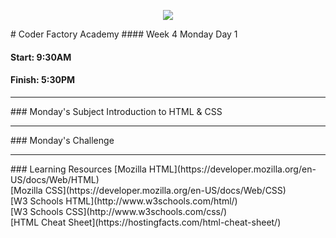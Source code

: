 <p align="center"><img src="https://github.com/coder-factory-academy/cf-guidline-css/blob/master/CFA.png"></p>
# Coder Factory Academy
#### Week 4 Monday Day 1

#### Start: 9:30AM
#### Finish: 5:30PM
<hr>
### Monday's Subject
Introduction to HTML & CSS


<hr>
### Monday's Challenge


<hr>
### Learning Resources
[Mozilla HTML](https://developer.mozilla.org/en-US/docs/Web/HTML) <br>
[Mozilla CSS](https://developer.mozilla.org/en-US/docs/Web/CSS) <br>
[W3 Schools HTML](http://www.w3schools.com/html/) <br>
[W3 Schools CSS](http://www.w3schools.com/css/) <br>
[HTML Cheat Sheet](https://hostingfacts.com/html-cheat-sheet/)
